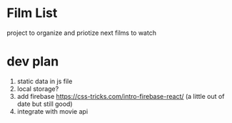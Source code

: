 # Film List
project to organize and priotize next films to watch

# dev plan

1. static data in js file
2. local storage?
3. add firebase https://css-tricks.com/intro-firebase-react/ (a little out of date but still good)
4. integrate with movie api
